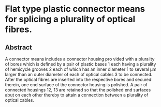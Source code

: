 # Flat type plastic connector means for splicing a plurality of optical fibres.

## Abstract
A connector means includes a connector housing pro vided with a plurality of bores which is defined by a pair of plastic bases 1 each having a plurality of hemicycle grooves 2 each of which has an inner diameter 1 to several µm larger than an outer diameter of each of optical cables 3 to be connected. After the optical fibres are inserted into the respective bores and secured therein, one end surface of the connector housing is polished. A pair of connected housings 12, 13 are retained so that the polished end surfaces abut on each other thereby to attain a connection between a plurality of optical cables.